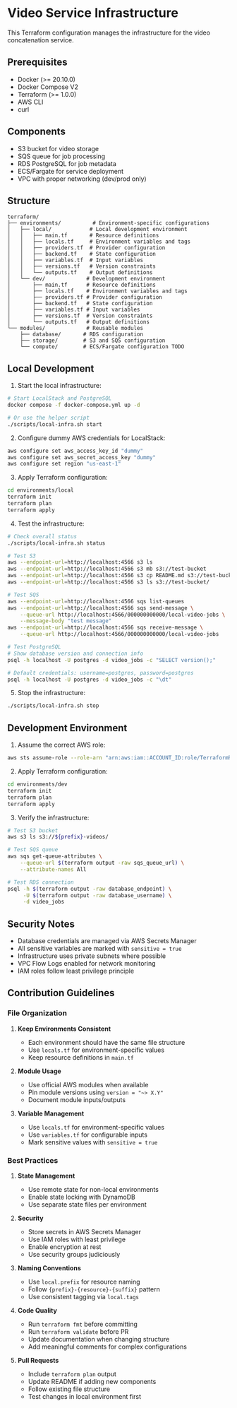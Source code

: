# Video Service Infrastructure

This Terraform configuration manages the infrastructure for the video concatenation service.

## Prerequisites
- Docker (>= 20.10.0)
- Docker Compose V2
- Terraform (>= 1.0.0)
- AWS CLI
- curl

## Components
- S3 bucket for video storage
- SQS queue for job processing
- RDS PostgreSQL for job metadata
- ECS/Fargate for service deployment
- VPC with proper networking (dev/prod only)

## Structure
```
terraform/
├── environments/          # Environment-specific configurations
│   ├── local/            # Local development environment
│   │   ├── main.tf       # Resource definitions
│   │   ├── locals.tf     # Environment variables and tags
│   │   ├── providers.tf  # Provider configuration
│   │   ├── backend.tf    # State configuration
│   │   ├── variables.tf  # Input variables
│   │   ├── versions.tf   # Version constraints
│   │   └── outputs.tf    # Output definitions
│   └── dev/             # Development environment
│       ├── main.tf      # Resource definitions
│       ├── locals.tf    # Environment variables and tags
│       ├── providers.tf # Provider configuration
│       ├── backend.tf   # State configuration
│       ├── variables.tf # Input variables
│       ├── versions.tf  # Version constraints
│       └── outputs.tf   # Output definitions
└── modules/             # Reusable modules
    ├── database/       # RDS configuration
    ├── storage/        # S3 and SQS configuration
    └── compute/        # ECS/Fargate configuration TODO
```

## Local Development
1. Start the local infrastructure:
```bash
# Start LocalStack and PostgreSQL
docker compose -f docker-compose.yml up -d

# Or use the helper script
./scripts/local-infra.sh start
```

2. Configure dummy AWS credentials for LocalStack:
```bash
aws configure set aws_access_key_id "dummy"
aws configure set aws_secret_access_key "dummy"
aws configure set region "us-east-1"
```

3. Apply Terraform configuration:
```bash
cd environments/local
terraform init
terraform plan
terraform apply
```

4. Test the infrastructure:
```bash
# Check overall status
./scripts/local-infra.sh status

# Test S3
aws --endpoint-url=http://localhost:4566 s3 ls
aws --endpoint-url=http://localhost:4566 s3 mb s3://test-bucket
aws --endpoint-url=http://localhost:4566 s3 cp README.md s3://test-bucket/
aws --endpoint-url=http://localhost:4566 s3 ls s3://test-bucket/

# Test SQS
aws --endpoint-url=http://localhost:4566 sqs list-queues
aws --endpoint-url=http://localhost:4566 sqs send-message \
    --queue-url http://localhost:4566/000000000000/local-video-jobs \
    --message-body "test message"
aws --endpoint-url=http://localhost:4566 sqs receive-message \
    --queue-url http://localhost:4566/000000000000/local-video-jobs

# Test PostgreSQL
# Show database version and connection info
psql -h localhost -U postgres -d video_jobs -c "SELECT version();"

# Default credentials: username=postgres, password=postgres
psql -h localhost -U postgres -d video_jobs -c "\dt"
```

5. Stop the infrastructure:
```bash
./scripts/local-infra.sh stop
```

## Development Environment
1. Assume the correct AWS role:
```bash
aws sts assume-role --role-arn "arn:aws:iam::ACCOUNT_ID:role/TerraformRole" --role-session-name "terraform"
```

2. Apply Terraform configuration:
```bash
cd environments/dev
terraform init
terraform plan
terraform apply
```

3. Verify the infrastructure:
```bash
# Test S3 bucket
aws s3 ls s3://${prefix}-videos/

# Test SQS queue
aws sqs get-queue-attributes \
    --queue-url $(terraform output -raw sqs_queue_url) \
    --attribute-names All

# Test RDS connection
psql -h $(terraform output -raw database_endpoint) \
     -U $(terraform output -raw database_username) \
     -d video_jobs
```

## Security Notes
- Database credentials are managed via AWS Secrets Manager
- All sensitive variables are marked with `sensitive = true`
- Infrastructure uses private subnets where possible
- VPC Flow Logs enabled for network monitoring
- IAM roles follow least privilege principle

## Contribution Guidelines

### File Organization
1. **Keep Environments Consistent**
   - Each environment should have the same file structure
   - Use `locals.tf` for environment-specific values
   - Keep resource definitions in `main.tf`

2. **Module Usage**
   - Use official AWS modules when available
   - Pin module versions using `version = "~> X.Y"`
   - Document module inputs/outputs

3. **Variable Management**
   - Use `locals.tf` for environment-specific values
   - Use `variables.tf` for configurable inputs
   - Mark sensitive values with `sensitive = true`

### Best Practices
1. **State Management**
   - Use remote state for non-local environments
   - Enable state locking with DynamoDB
   - Use separate state files per environment

2. **Security**
   - Store secrets in AWS Secrets Manager
   - Use IAM roles with least privilege
   - Enable encryption at rest
   - Use security groups judiciously

3. **Naming Conventions**
   - Use `local.prefix` for resource naming
   - Follow `{prefix}-{resource}-{suffix}` pattern
   - Use consistent tagging via `local.tags`

4. **Code Quality**
   - Run `terraform fmt` before committing
   - Run `terraform validate` before PR
   - Update documentation when changing structure
   - Add meaningful comments for complex configurations

5. **Pull Requests**
   - Include `terraform plan` output
   - Update README if adding new components
   - Follow existing file structure
   - Test changes in local environment first